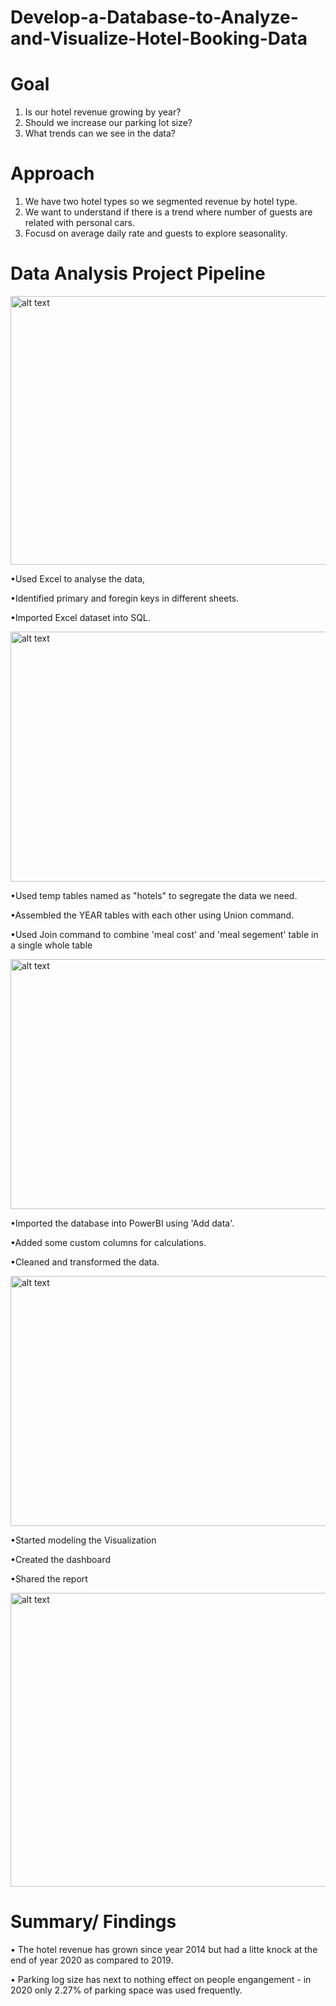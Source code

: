 # Develop-a-Database-to-Analyze-and-Visualize-Hotel-Booking-Data

# Goal
1. Is our hotel revenue growing by year?
2. Should we increase our parking lot size?
3. What trends can we see in the data?

# Approach
1. We have two hotel types so we segmented revenue by hotel type.
2. We want to understand if there is a trend where number of guests are related with personal cars.
3. Focusd on average daily rate and guests to explore seasonality.

# Data Analysis Project Pipeline

<img src="https://user-images.githubusercontent.com/50957958/132986645-d1baaefd-9612-4de9-b8aa-b133dbed19fd.PNG" alt="alt text" width="850" height="430">

•Used Excel to analyse the data,

•Identified primary and foregin keys in different sheets.

•Imported Excel dataset into SQL.

<img src="https://user-images.githubusercontent.com/50957958/132986789-79b6d431-1fd1-407c-98f6-e501f40f3e02.PNG" alt="alt text" width="850" height="400">

•Used temp tables named as "hotels" to segregate the data we need.

•Assembled the YEAR tables with each other using Union command.

•Used Join command to combine 'meal cost' and 'meal segement' table in a single whole table

<img src="https://user-images.githubusercontent.com/50957958/132987094-0cc67cd5-d3a0-4abb-b97f-b16cbd9bff01.PNG" alt="alt text" width="850" height="400">

•Imported the database into PowerBI using 'Add data'.

•Added some custom columns for calculations.

•Cleaned and transformed the data.

<img src="https://user-images.githubusercontent.com/50957958/132987301-48ff222a-6f16-42a1-b6d0-7f0c6c8defdd.png" alt="alt text" width="850" height="400">

•Started modeling the Visualization

•Created the dashboard

•Shared the report

<img src="https://user-images.githubusercontent.com/50957958/132979683-1f622b5e-7c1c-46c5-b182-79e9bb4d0f14.gif" alt="alt text" width="850" height="470">


# Summary/ Findings

• The hotel revenue has grown since year 2014 but had a litte knock at the end of year 2020 as compared to 2019.

• Parking log size has next to nothing effect on people engangement - in 2020 only 2.27% of parking space was used frequently.



